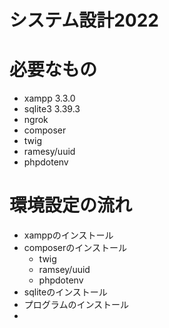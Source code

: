 # システム設計2022


# 必要なもの
* xampp 3.3.0
* sqlite3 3.39.3
* ngrok
* composer
* twig
* ramesy/uuid
* phpdotenv

# 環境設定の流れ
- xamppのインストール
- composerのインストール
   - twig
   - ramsey/uuid
   - phpdotenv
- sqliteのインストール
- プログラムのインストール
- 
